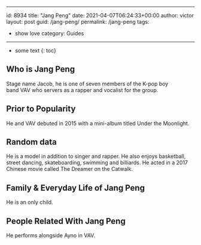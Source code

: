  ---
id: 8934
title: "Jang Peng"
date: 2021-04-07T06:24:33+00:00
author: victor
layout: post
guid: /jang-peng/
permalink: /jang-peng
tags:
 - show love
category: Guides
---

* some text
{: toc}

## Who is Jang Peng

Stage name Jacob, he is one of seven members of the K-pop boy band VAV who servers as a rapper and vocalist for the group.

## Prior to Popularity

He and VAV debuted in 2015 with a mini-album titled Under the Moonlight.

## Random data

He is a model in addition to singer and rapper. He also enjoys basketball, street dancing, skateboarding, swimming and billiards. He acted in a 2017 Chinese movie called The Dreamer on the Catwalk.

## Family & Everyday Life of Jang Peng

He is an only child.

## People Related With Jang Peng

He performs alongside Ayno in VAV.
 
